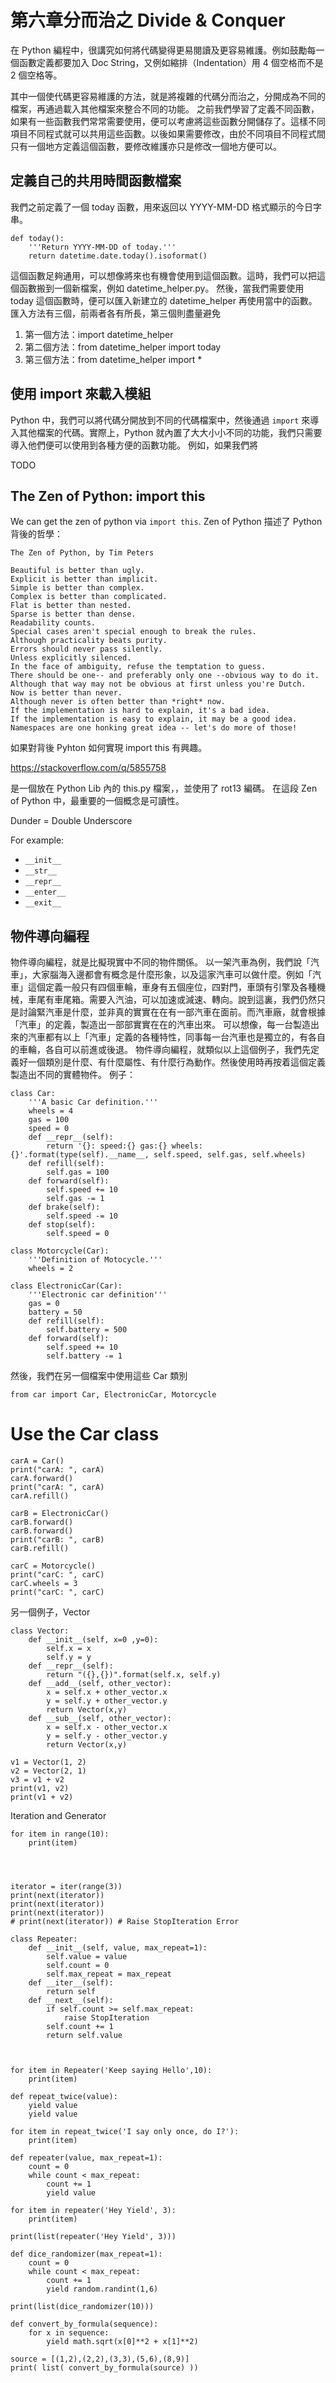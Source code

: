 # 第六章分而治之 Divide & Conquer

在 Python 編程中，很講究如何將代碼變得更易閱讀及更容易維護。例如鼓勵每一個函數定義都要加入 Doc String，又例如縮排（Indentation）用 4 個空格而不是 2 個空格等。

其中一個使代碼更容易維護的方法，就是將複雜的代碼分而治之，分開成為不同的檔案，再通過載入其他檔案來整合不同的功能。
之前我們學習了定義不同函數，如果有一些函數我們常常需要使用，便可以考慮將這些函數分開儲存了。這樣不同項目不同程式就可以共用這些函數。以後如果需要修改，由於不同項目不同程式間只有一個地方定義這個函數，要修改維護亦只是修改一個地方便可以。

## 定義自己的共用時間函數檔案

我們之前定義了一個 today 函數，用來返回以 YYYY-MM-DD 格式顯示的今日字串。

```
def today():
    '''Return YYYY-MM-DD of today.'''
    return datetime.date.today().isoformat()
```

這個函數足夠通用，可以想像將來也有機會使用到這個函數。這時，我們可以把這個函數搬到一個新檔案，例如 datetime_helper.py。
然後，當我們需要使用 today 這個函數時，便可以匯入新建立的 datetime_helper 再使用當中的函數。匯入方法有三個，前兩者各有所長，第三個則盡量避免

1. 第一個方法：import datetime_helper
2. 第二個方法：from datetime_helper import today
3. 第三個方法：from datetime_helper import *

## 使用 import 來載入模組
Python 中，我們可以將代碼分開放到不同的代碼檔案中，然後通過 `import` 來導入其他檔案的代碼。實際上，Python 就內置了大大小小不同的功能，我們只需要導入他們便可以使用到各種方便的函數功能。
例如，如果我們將

TODO

## The Zen of Python: import this
We can get the zen of python via `import this`.
Zen of Python 描述了 Python 背後的哲學：

```
The Zen of Python, by Tim Peters

Beautiful is better than ugly.
Explicit is better than implicit.
Simple is better than complex.
Complex is better than complicated.
Flat is better than nested.
Sparse is better than dense.
Readability counts.
Special cases aren't special enough to break the rules.
Although practicality beats purity.
Errors should never pass silently.
Unless explicitly silenced.
In the face of ambiguity, refuse the temptation to guess.
There should be one-- and preferably only one --obvious way to do it.
Although that way may not be obvious at first unless you're Dutch.
Now is better than never.
Although never is often better than *right* now.
If the implementation is hard to explain, it's a bad idea.
If the implementation is easy to explain, it may be a good idea.
Namespaces are one honking great idea -- let's do more of those!
```

如果對背後 Pyhton 如何實現 import this 有興趣。

https://stackoverflow.com/q/5855758

是一個放在 Python Lib 內的 this.py 檔案，，並使用了 rot13 編碼。
在這段 Zen of Python 中，最重要的一個概念是可讀性。




Dunder = Double Underscore

For example:

- `__init__`
- `__str__`
- `__repr__`
- `__enter__`
- `__exit__`


## 物件導向編程

物件導向編程，就是比擬現實中不同的物件關係。
以一架汽車為例，我們說「汽車」，大家腦海入邊都會有概念是什麼形象，以及這家汽車可以做什麼。例如「汽車」這個定義一般只有四個車輪，車身有五個座位，四對門，車頭有引擎及各種機械，車尾有車尾箱。需要入汽油，可以加速或減速、轉向。說到這裏，我們仍然只是討論緊汽車是什麼，並非真的實實在在有一部汽車在面前。而汽車廠，就會根據「汽車」的定義，製造出一部部實實在在的汽車出來。
可以想像，每一台製造出來的汽車都有以上「汽車」定義的各種特性，同事每一台汽車也是獨立的，有各自的車輪，各自可以前進或後退。
物件導向編程，就類似以上這個例子，我們先定義好一個類別是什麼、有什麼屬性、有什麼行為動作。然後使用時再按着這個定義製造出不同的實體物件。
例子：

```
class Car:
    '''A basic Car definition.'''
    wheels = 4
    gas = 100
    speed = 0
    def __repr__(self):
        return '{}: speed:{} gas:{} wheels:{}'.format(type(self).__name__, self.speed, self.gas, self.wheels)
    def refill(self):
        self.gas = 100
    def forward(self):
        self.speed += 10
        self.gas -= 1
    def brake(self):
        self.speed -= 10
    def stop(self):
        self.speed = 0  

class Motorcycle(Car):
    '''Definition of Motocycle.'''
    wheels = 2

class ElectronicCar(Car):
    '''Electronic car definition'''
    gas = 0
    battery = 50
    def refill(self):
        self.battery = 500
    def forward(self):
        self.speed += 10
        self.battery -= 1
```        

然後，我們在另一個檔案中使用這些 Car 類別

```
from car import Car, ElectronicCar, Motorcycle
```

# Use the Car class
```
carA = Car()
print("carA: ", carA)
carA.forward()
print("carA: ", carA)
carA.refill()

carB = ElectronicCar()
carB.forward()
carB.forward()
print("carB: ", carB)
carB.refill()

carC = Motorcycle()
print("carC: ", carC)
carC.wheels = 3
print("carC: ", carC)
```

另一個例子，Vector

```
class Vector:
    def __init__(self, x=0 ,y=0):
        self.x = x
        self.y = y
    def __repr__(self):
        return "({},{})".format(self.x, self.y)
    def __add__(self, other_vector):
        x = self.x + other_vector.x
        y = self.y + other_vector.y
        return Vector(x,y)
    def __sub__(self, other_vector):
        x = self.x - other_vector.x
        y = self.y - other_vector.y
        return Vector(x,y)

v1 = Vector(1, 2)
v2 = Vector(2, 1)
v3 = v1 + v2
print(v1, v2)
print(v1 + v2)
```

Iteration and Generator

```
for item in range(10):
    print(item)




iterator = iter(range(3))
print(next(iterator))
print(next(iterator))
print(next(iterator))
# print(next(iterator)) # Raise StopIteration Error 
```


```
class Repeater:
    def __init__(self, value, max_repeat=1):
        self.value = value
        self.count = 0
        self.max_repeat = max_repeat
    def __iter__(self):
        return self
    def __next__(self):
        if self.count >= self.max_repeat:
            raise StopIteration
        self.count += 1
        return self.value



for item in Repeater('Keep saying Hello',10):
    print(item)
```


```
def repeat_twice(value):
    yield value
    yield value
    
for item in repeat_twice('I say only once, do I?'):
    print(item)
```

```
def repeater(value, max_repeat=1):
    count = 0
    while count < max_repeat:
        count += 1
        yield value

for item in repeater('Hey Yield', 3):
    print(item)
    
print(list(repeater('Hey Yield', 3)))
```


```
def dice_randomizer(max_repeat=1):
    count = 0
    while count < max_repeat:
        count += 1
        yield random.randint(1,6)

print(list(dice_randomizer(10)))
```



```
def convert_by_formula(sequence):
    for x in sequence:
        yield math.sqrt(x[0]**2 + x[1]**2)

source = [(1,2),(2,2),(3,3),(5,6),(8,9)]
print( list( convert_by_formula(source) ))

```